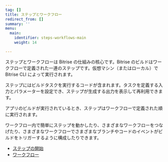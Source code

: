 ```yaml
---
tag: []
title: ステップとワークフロー
redirect_from: []
summary: ''
menu:
  main:
    identifier: steps-workflows-main
    weight: 14

---
```

ステップとワークフローは Bitrise の仕組みの核心です。Bitrise のビルドはワークフローで定義された一連のステップです。仮想マシン（またはローカル）で Bitrise CLI によって実行されます。

ステップにはビルドタスクを実行するコードが含まれます。タスクを定義する入力とパラメーターを設定でき、ステップが生成する出力を表示して再利用できます。

アプリのビルドが実行されているとき、ステップはワークフローで定義された順に実行されます。

ワークフロー内で簡単にステップを動かしたり、さまざまなワークフローをつなげたり、さまざまなワークフローでさまざまなブランチやコードのイベントがビルドをトリガーするように構成したりできます。

* [ステップの開始](/jp/steps-and-workflows/getting-started-steps/)
* [ワークフロー](/jp/steps-and-workflows/getting-started-workflows/)